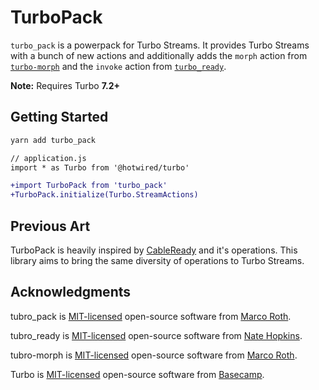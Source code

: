 # TurboPack

`turbo_pack` is a powerpack for Turbo Streams. It provides Turbo Streams with a bunch of new actions and additionally adds the `morph` action from [`turbo-morph`](https://github.com/marcoroth/turbo-morph) and the `invoke` action from [`turbo_ready`](https://github.com/hopsoft/turbo_ready).

**Note:** Requires Turbo **7.2+**

## Getting Started

```bash
yarn add turbo_pack
```

```diff
// application.js
import * as Turbo from '@hotwired/turbo'

+import TurboPack from 'turbo_pack'
+TurboPack.initialize(Turbo.StreamActions)
```

## Previous Art

TurboPack is heavily inspired by [CableReady](https://github.com/stimulusreflex/cable_ready) and it's operations. This library aims to bring the same diversity of operations to Turbo Streams.

## Acknowledgments

tubro_pack is [MIT-licensed](LICENSE) open-source software from [Marco Roth](https://github.com/marcoroth).

tubro_ready is [MIT-licensed](https://github.com/hopsoft/turbo_ready/blob/main/MIT-LICENSE) open-source software from [Nate Hopkins](https://github.com/hopsoft).

tubro-morph is [MIT-licensed](https://github.com/marcoroth/turbo-morph/blob/master/LICENSE) open-source software from [Marco Roth](https://github.com/marcoroth).

Turbo is [MIT-licensed](https://github.com/hotwired/turbo/blob/main/MIT-LICENSE) open-source software from [Basecamp](https://basecamp.com/).
